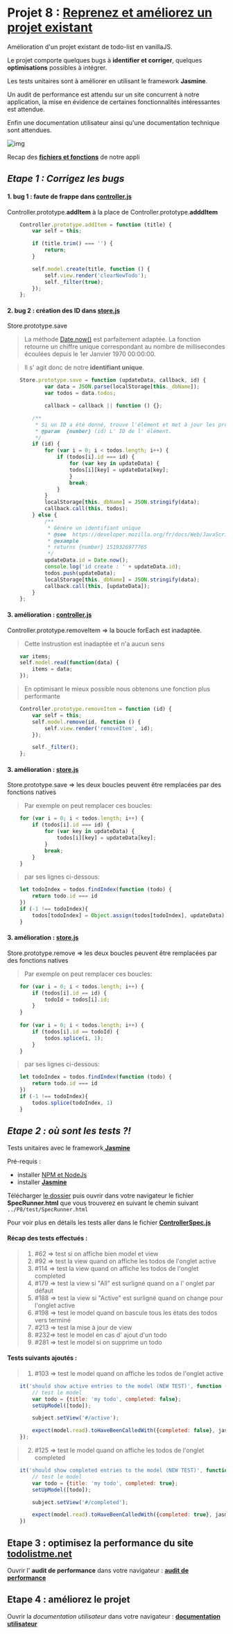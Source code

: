 # Projet 8 : [Reprenez et améliorez un projet existant](https://openclassrooms.com/projects/reprenez-et-ameliorez-un-projet-existant)

Amélioration d'un projet existant de todo-list en vanillaJS.

Le projet comporte quelques bugs à __identifier et corriger__, quelques __optimisations__ possibles à intégrer.

Les tests unitaires sont à améliorer en utilisant le framework __Jasmine__.

Un audit de performance est attendu sur un site concurrent à notre application, la mise en évidence de certaines fonctionnalités intéressantes est attendue.

Enfin une documentation utilisateur ainsi qu'une documentation technique sont attendues.

![img](livrable/doc_utilisateur/assets/doc_utilisateur_interface_accueil.png)


Recap des  [__fichiers et fonctions__](./livrable/function_recap.pdf) de notre appli

## _Etape 1 : Corrigez les bugs_

#### 1. bug 1 : faute de frappe dans [__controller.js__](./js/controller.js)

Controller.prototype.__addItem__ à la place de Controller.prototype.__adddItem__ 
```js
	Controller.prototype.addItem = function (title) {
		var self = this;

		if (title.trim() === '') {
			return;
		}

		self.model.create(title, function () {
			self.view.render('clearNewTodo');
			self._filter(true);
		});
	};
```

#### 2. bug 2 : création des ID dans [__store.js__](./js/store.js)

Store.prototype.save

> La méthode [Date.now()](https://developer.mozilla.org/fr/docs/Web/JavaScript/Reference/Objets_globaux/Date/now) est parfaitement adaptée. La fonction retourne un chiffre unique correspondant au nombre de millisecondes écoulées depuis le 1er Janvier 1970 00:00:00. 

> Il s' agit donc de notre __identifiant unique__.
```js
	Store.prototype.save = function (updateData, callback, id) {
        	var data = JSON.parse(localStorage[this._dbName]);
        	var todos = data.todos;

        	callback = callback || function () {};

		/**
		 * Si un ID a été donné, trouve l'élément et met à jour les propriétés
		 * @param  {number} (id) L' ID de l' élément.
		 */
		if (id) {
			for (var i = 0; i < todos.length; i++) {
		  		if (todos[i].id === id) {
		    		for (var key in updateData) {
	      			todos[i][key] = updateData[key];
		    		}
		    		break;
		  		}
			}
			localStorage[this._dbName] = JSON.stringify(data);
			callback.call(this, todos);
		} else {
  			/**
			 * Génére un identifiant unique
			 * @see  https://developer.mozilla.org/fr/docs/Web/JavaScript/Reference/Objets_globaux/Date/now
			 * @example
			 * returns {number} 1519326977765
			 */
			updateData.id = Date.now();
			console.log('id create : ' + updateData.id);
			todos.push(updateData);
			localStorage[this._dbName] = JSON.stringify(data);
			callback.call(this, [updateData]);
		}
    };
```

#### 3. amélioration : [__controller.js__](./js/controller.js)

Controller.prototype.removeItem => la boucle forEach est inadaptée.

> Cette instrustion est inadaptée et n'a aucun sens
```js
    var items;
   	self.model.read(function(data) {
   		items = data;
   	});
``` 	

> En optimisant le mieux possible nous obtenons une fonction plus performante
```js
	Controller.prototype.removeItem = function (id) {
		var self = this;
		self.model.remove(id, function () {
			self.view.render('removeItem', id);
		});

		self._filter();
	};

```

#### 3. amélioration : [__store.js__](./js/store.js)

Store.prototype.save => les deux boucles peuvent être remplacées par des fonctions natives

> Par exemple on peut remplacer ces boucles: 
```js
    for (var i = 0; i < todos.length; i++) {
   	    if (todos[i].id === id) {
   		    for (var key in updateData) {
   	      		todos[i][key] = updateData[key];
   		    }
   		    break;
   	    }
    }
```   
 
> par ses lignes ci-dessous:
```js
    let todoIndex = todos.findIndex(function (todo) {
    	return todo.id === id
    })
    if (-1 !== todoIndex){
    	todos[todoIndex] = Object.assign(todos[todoIndex], updateData)
    }
```

#### 3. amélioration : [__store.js__](./js/store.js)

Store.prototype.remove => les deux boucles peuvent être remplacées par des fonctions natives

> Par exemple on peut remplacer ces boucles: 
```js
    for (var i = 0; i < todos.length; i++) {
   		if (todos[i].id == id) {
   			todoId = todos[i].id;
   		}
   	}
   
   	for (var i = 0; i < todos.length; i++) {
   		if (todos[i].id == todoId) {
   			todos.splice(i, 1);
   		}
   	}
```	
> par ses lignes ci-dessous:
```js
    let todoIndex = todos.findIndex(function (todo) {
    	return todo.id === id
    })
    if (-1 !== todoIndex){
    	todos.splice(todoIndex, 1)
    }
```

## _Etape 2 : où sont les tests ?!_

Tests unitaires avec le framework[ __Jasmine__](https://github.com/jasmine/)

Pré-requis : 
* installer [NPM et NodeJs](https://www.npmjs.com/get-npm?utm_source=house&utm_medium=homepage&utm_campaign=free%20orgs&utm_term=Install%20npm)
* installer [ __Jasmine__](https://github.com/jasmine/jasmine/releases)

Télécharger [le dossier](https://github.com/Gu1ll0m/projet8_todolist.git) puis ouvrir dans votre navigateur le fichier __SpecRunner.html__ que vous trouverez en suivant le chemin suivant `../P8/test/SpecRunner.html`

Pour voir plus en détails les tests aller dans le fichier [__ControllerSpec.js__](./test/ControllerSpec.js)

#### Récap des tests effectués :

> 1. #62 => test si on affiche bien model et view
> 2. #92 => test la view quand on affiche les todos de l'onglet active
> 3. #114 => test la view quand on affiche les todos de l'onglet completed
> 4. #179 => test la view si "All" est surligné quand on a l' onglet par défaut
> 5. #188 => test la view si "Active" est surligné quand on change pour l'onglet active
> 6. #198 => test le model quand on bascule tous les états des todos vers terminé
> 7. #213 => test la mise à jour de view
> 8. #232=> test le model en cas d' ajout d'un todo
> 9. #281 => test le model si on supprime un todo

#### Tests suivants ajoutés :

> 1. #103 => test le model quand on affiche les todos de l'onglet active
```js
	it('should show active entries to the model (NEW TEST)', function () {
		// test le model
		var todo = {title: 'my todo', completed: false};
		setUpModel([todo]);

		subject.setView('#/active');

		expect(model.read).toHaveBeenCalledWith({completed: false}, jasmine.any(Function));
	});
```
	
> 2. #125 => test le model quand on affiche les todos de l'onglet completed
```js
    it('should show completed entries to the model (NEW TEST)', function () {
		// test le model
		var todo = {title: 'my todo', completed: true};
		setUpModel([todo]);

		subject.setView('#/completed');

		expect(model.read).toHaveBeenCalledWith({completed: true}, jasmine.any(Function));
	})
```

## __Etape 3 : optimisez la performance du site [todolistme.net](http://todolistme.net/)__

Ouvrir l' __audit de performance__ dans votre navigateur : [__audit de performance__](./livrable/audit_site_concurent/audit.md)

## __Etape 4 : améliorez le projet__


Ouvrir la _documentation utilisateur_ dans votre navigateur : [__documentation utilisateur__](./livrable/doc_utilisateur/doc_utilisateur.md)


